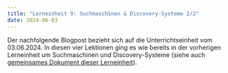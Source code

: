 ```yaml
---
title: "Lerneinheit 9: Suchmaschinen & Discovery-Systeme 2/2"
date: 2024-06-03
---
```


Der nachfolgende Blogpost bezieht sich auf die Unterrichtseinheit vom 03.06.2024. In diesen vier Lektionen ging es wie bereits in der vorherigen Lerneinheit um Suchmaschinen und Discovery-Systeme (siehe auch [gemeinsames Dokument dieser Lerneinheit](https://pad.gwdg.de/5jn060c8RDC6WukTIuP5RQ)).
